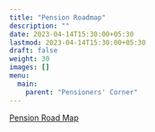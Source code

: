 ```yaml
---
title: "Pension Roadmap"
description: ""
date: 2023-04-14T15:30:00+05:30
lastmod: 2023-04-14T15:30:00+05:30
draft: false
weight: 30
images: []
menu:
  main:
    parent: "Pensioners' Corner"
---
```


[Pension Road Map](/images/pension/1.%20%20%20Pension%20Road%20Map%20with%20Links.pdf)

